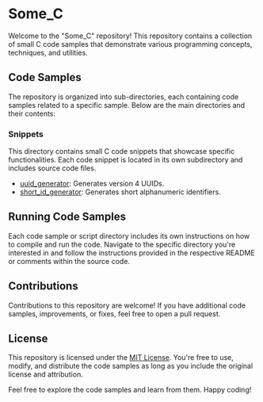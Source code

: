# Some_C

Welcome to the "Some_C" repository! This repository contains a collection of small C code samples that demonstrate various programming concepts, techniques, and utilities.

## Code Samples

The repository is organized into sub-directories, each containing code samples related to a specific sample. Below are the main directories and their contents:

### Snippets

This directory contains small C code snippets that showcase specific functionalities. Each code snippet is located in its own subdirectory and includes source code files.

- [uuid_generator](snippets/uuid_generator): Generates version 4 UUIDs.
- [short_id_generator](snippets/short_id_generator): Generates short alphanumeric identifiers.


## Running Code Samples

Each code sample or script directory includes its own instructions on how to compile and run the code. Navigate to the specific directory you're interested in and follow the instructions provided in the respective README or comments within the source code.

## Contributions

Contributions to this repository are welcome! If you have additional code samples, improvements, or fixes, feel free to open a pull request.

## License

This repository is licensed under the [MIT License](LICENSE). You're free to use, modify, and distribute the code samples as long as you include the original license and attribution.

Feel free to explore the code samples and learn from them. Happy coding!
